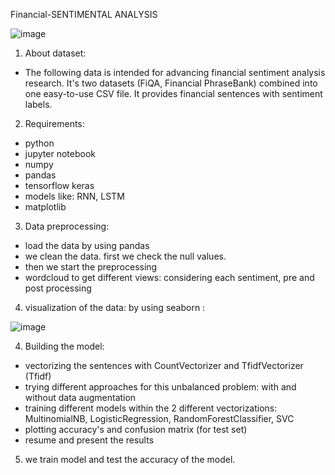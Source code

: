 Financial-SENTIMENTAL ANALYSIS

![image](https://user-images.githubusercontent.com/111189874/189470185-f84a719f-83fc-4591-9880-21efb7063366.png)


1. About dataset:
* The following data is intended for advancing financial sentiment analysis research. It's two datasets (FiQA, Financial PhraseBank) combined into one easy-to-use CSV file. It provides financial sentences with sentiment labels.

2. Requirements:
* python 
* jupyter notebook
* numpy
* pandas 
* tensorflow keras
* models like: RNN, LSTM
* matplotlib

3. Data preprocessing:
* load the data by using pandas
* we clean the data. first we check the null values.
* then we start the preprocessing 
* wordcloud to get different views: considering each sentiment, pre and post processing

4. visualization of the data:
by using seaborn :

![image](https://user-images.githubusercontent.com/111189874/189470301-fdec384f-7c2e-4cd0-8e63-d01260913d9b.png)



4. Building the model:
*  vectorizing the sentences with CountVectorizer and TfidfVectorizer (Tfidf)
* trying different approaches for this unbalanced problem: with and without data augmentation
*  training different models within the 2 different vectorizations:  MultinomialNB, LogisticRegression, RandomForestClassifier, SVC
*  plotting accuracy's and confusion matrix (for test set)
*  resume and present the results

5. we train model and test the accuracy of the model.
